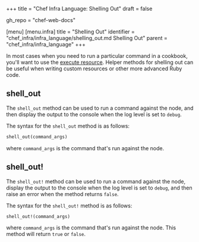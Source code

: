 +++
title = "Chef Infra Language: Shelling Out"
draft = false

gh_repo = "chef-web-docs"

[menu]
  [menu.infra]
    title = "Shelling Out"
    identifier = "chef_infra/infra_language/shelling_out.md Shelling Out"
    parent = "chef_infra/infra_language"
+++
<!-- markdownlint-disable-file MD026 -->
In most cases when you need to run a particular command in a cookbook, you'll want to use the [execute resource](/resources/execute/). Helper methods for shelling out can be useful when writing custom resources or other more advanced Ruby code.

## shell_out

The `shell_out` method can be used to run a command against the node, and then display the output to the console when the log level is set to `debug`.

The syntax for the `shell_out` method is as follows:

```ruby
shell_out(command_args)
```

where `command_args` is the command that's run against the node.

## shell_out!

The `shell_out!` method can be used to run a command against the node, display the output to the console when the log level is set to `debug`, and then raise an error when the method returns `false`.

The syntax for the `shell_out!` method is as follows:

```ruby
shell_out!(command_args)
```

where `command_args` is the command that's run against the node. This method will return `true` or `false`.
